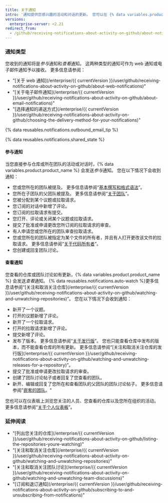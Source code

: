 ```yaml
---
title: 关于通知
intro: '通知提供您感兴趣的活动和对话的更新。 您可以在 {% data variables.product.product_name %} 上或通过电子邮件客户端接收通知。'
versions:
  enterprise-server: <2.21
redirect_from:
  - /github/receiving-notifications-about-activity-on-github/about-notifications
---
```

### 通知类型

您收到的通知将是*参与*通知和*查看*通知。 这两种类型的通知可作为 web 通知或电子邮件通知予以接收。 更多信息请参阅：

- "[关于 web 通知](/enterprise/{{ currentVersion }}/user/github/receiving-notifications-about-activity-on-github/about-web-notifications)"
- "[关于电子邮件通知](/enterprise/{{ currentVersion }}/user/github/receiving-notifications-about-activity-on-github/about-email-notifications)"
- "[选择通知的递送方式](/enterprise/{{ currentVersion }}/user/github/receiving-notifications-about-activity-on-github/choosing-the-delivery-method-for-your-notifications)"

{% data reusables.notifications.outbound_email_tip %}

{% data reusables.notifications.shared_state %}

#### 参与通知

当您直接参与仓库或所在团队的活动或对话时，{% data variables.product.product_name %} 会发送*参与*通知。 您在以下情况下会收到通知：
  - 您或您所在的团队被提及。 更多信息请参阅“[基本撰写和格式语法](/articles/basic-writing-and-formatting-syntax/#mentioning-people-and-teams)”。
  - 您所在子团队的父团队被提及。 更多信息请参阅“[关于团队](/articles/about-teams)”。
  - 您被分配到某个议题或拉取请求。
  - 您订阅的对话中新增了评论。
  - 您订阅的拉取请求有提交。
  - 您打开、评论或关闭某个议题或拉取请求。
  - 提交了批准或申请更改您所订阅的拉取请求的审查。
  - 有人申请您或您所在的团队审查拉取请求。
  - 您或您所在的团队被指定为某个文件的所有者，并且有人打开更改该文件的拉取请求。 更多信息请参阅“[关于代码所有者](/articles/about-code-owners)”。
  - 您创建或回复团队讨论。

#### 查看通知

您查看的仓库或团队讨论如有更新，{% data variables.product.product_name %} 会发送*查看*通知。  {% data reusables.notifications.auto-watch %}更多信息请参阅“[关注和取消关注仓库](/enterprise/{{ currentVersion }}/user/github/receiving-notifications-about-activity-on-github/watching-and-unwatching-repositories)”。
您在以下情况下会收到通知：
  - 新开了一个议题。
  - 打开的议题新增了评论。
  - 新开了一个拉取请求。
  - 打开的拉取请求新增了评论。
  - 提交新增了评论。
  - 发布了版本。 更多信息请参阅“[关于发行版](/articles/about-releases)”。 您也只能查看仓库中发布的版本，而不能查看仓库的所有更新。 更多信息请参阅“[关注和取消关注仓库的发行版](/enterprise/{{ currentVersion }}/user/github/receiving-notifications-about-activity-on-github/watching-and-unwatching-releases-for-a-repository)”。
  - 提交了批准或申请更改拉取请求的审查。
  - 创建了团队讨论帖子或者回复了您查看的团队。
  - 新开、编辑或回复了您所在和查看团队的父团队的团队讨论帖子。 更多信息请参阅"[嵌套的团队](/articles/about-teams/#nested-teams)。"

您也可以在仪表板上浏览您关注的人员、您查看的仓库以及您所在组织的活动。 更多信息请参阅“[关于个人仪表板](/articles/about-your-personal-dashboard)”。

### 延伸阅读

- "[列出您关注的仓库](/enterprise/{{ currentVersion }}/user/github/receiving-notifications-about-activity-on-github/listing-the-repositories-youre-watching)"
- "[关注和取消关注仓库](/enterprise/{{ currentVersion }}/user/github/receiving-notifications-about-activity-on-github/watching-and-unwatching-repositories)"
- "[关注和取消关注团队讨论](/enterprise/{{ currentVersion }}/user/github/receiving-notifications-about-activity-on-github/watching-and-unwatching-team-discussions)"
- "[订阅和退订通知](/enterprise/{{ currentVersion }}/user/github/receiving-notifications-about-activity-on-github/subscribing-to-and-unsubscribing-from-notifications)"
